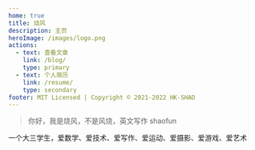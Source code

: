 ```yaml
---
home: true
title: 烧风
description: 主页
heroImage: /images/logo.png
actions:
  - text: 查看文章
    link: /blog/
    type: primary
  - text: 个人简历
    link: /resume/
    type: secondary
footer: MIT Licensed | Copyright © 2021-2022 HK-SHAO
---
```


> 你好，我是烧风，不是风烧，英文写作 shaofun
> 
一个大三学生，爱数学、爱技术、爱写作、爱运动、爱摄影、爱游戏、爱艺术